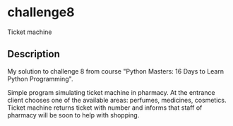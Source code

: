 # challenge8
Ticket machine


## Description
My solution to challenge 8 from course "Python Masters: 16 Days to Learn Python Programming".

Simple program simulating ticket machine in pharmacy.
At the entrance client chooses one of the available areas: perfumes, medicines, cosmetics.
Ticket machine returns ticket with number and informs that staff of pharmacy will be soon to help with shopping.
